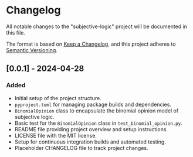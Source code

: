# Changelog

All notable changes to the "subjective-logic" project will be documented in this file.

The format is based on [Keep a Changelog](https://keepachangelog.com/en/1.0.0/),
and this project adheres to [Semantic Versioning](https://semver.org/spec/v2.0.0.html).

## [0.0.1] - 2024-04-28

### Added
- Initial setup of the project structure.
- `pyproject.toml` for managing package builds and dependencies.
- `BinomialOpinion` class to encapsulate the binomial opinion model of subjective logic.
- Basic test for the `BinomialOpinion` class in `test_binomial_opinion.py`.
- README file providing project overview and setup instructions.
- LICENSE file with the MIT license.
- Setup for continuous integration builds and automated testing.
- Placeholder CHANGELOG file to track project changes.
